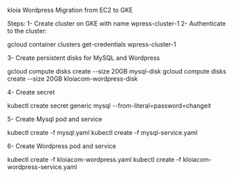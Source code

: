 kloia Wordpress Migration from EC2 to GKE

Steps:
1- Create cluster on GKE with name wpress-cluster-1
2- Authenticate to the cluster: 

gcloud container clusters get-credentials wpress-cluster-1

3- Create persistent disks for MySQL and Wordpress

gcloud compute disks create --size 20GB mysql-disk
gcloud compute disks create --size 20GB kloiacom-wordpress-disk

4- Create secret

kubectl create secret generic mysql --from-literal=password=changeit

5- Create Mysql pod and service

kubectl create -f mysql.yaml
kubectl create -f mysql-service.yaml

6- Create Wordpress pod and service

kubectl create -f kloiacom-wordpress.yaml
kubectl create -f kloiacom-wordpress-service.yaml



